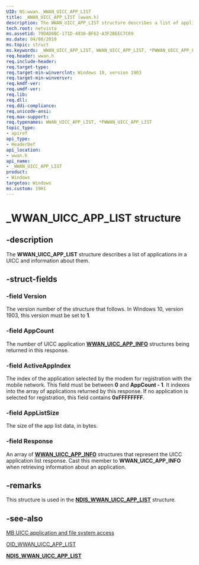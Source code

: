 ```yaml
---
UID: NS:wwan._WWAN_UICC_APP_LIST
title: _WWAN_UICC_APP_LIST (wwan.h)
description: The WWAN_UICC_APP_LIST structure describes a list of applications in a UICC and information about them. 
tech.root: netvista
ms.assetid: 79DAD0BC-171D-4930-BF62-A3F2BEEC7C69
ms.date: 04/08/2019
ms.topic: struct
ms.keywords: _WWAN_UICC_APP_LIST, WWAN_UICC_APP_LIST, *PWWAN_UICC_APP_LIST, 
req.header: wwan.h
req.include-header:
req.target-type:
req.target-min-winverclnt: Windows 10, version 1903
req.target-min-winversvr:
req.kmdf-ver:
req.umdf-ver:
req.lib:
req.dll:
req.ddi-compliance:
req.unicode-ansi:
req.max-support:
req.typenames: WWAN_UICC_APP_LIST, *PWWAN_UICC_APP_LIST
topic_type: 
- apiref
api_type: 
- HeaderDef
api_location: 
- wwan.h
api_name: 
- _WWAN_UICC_APP_LIST
product:
- Windows
targetos: Windows
ms.custom: 19H1
---
```


# _WWAN_UICC_APP_LIST structure

## -description

The **WWAN_UICC_APP_LIST** structure describes a list of applications in a UICC and information about them. 

## -struct-fields

### -field Version

The version number of the structure that follows. In Windows 10, version 1903, this version must be set to **1**.
 
### -field AppCount

The number of UICC application [**WWAN_UICC_APP_INFO**](../wwan/ns-wwan-_wwan_uicc_app_info.md) structures being returned in this response.
 
### -field ActiveAppIndex

The index of the application selected by the modem for registration with the mobile network. This field must be between **0** and **AppCount - 1**. It indexes into the array of applications returned by this response. If no application is selected for registration, this field contains **0xFFFFFFFF**.
 
### -field AppListSize

The size of the app list data, in bytes.

### -field Response

An array of [**WWAN_UICC_APP_INFO**](../wwan/ns-wwan-_wwan_uicc_app_info.md) structures that represent the UICC application list response. Cast this member to **WWAN_UICC_APP_INFO** when retrieving information about an application.

## -remarks

This structure is used in the [**NDIS_WWAN_UICC_APP_LIST**](../ndiswwan/ns-ndiswwan-_ndis_wwan_uicc_app_list.md) structure.

## -see-also

[MB UICC application and file system access](https://docs.microsoft.com/windows-hardware/drivers/network/mb-uicc-application-and-file-system-access)

[OID_WWAN_UICC_APP_LIST](https://docs.microsoft.com/windows-hardware/drivers/network/oid-wwan-uicc-app-list)

[**NDIS_WWAN_UICC_APP_LIST**](../ndiswwan/ns-ndiswwan-_ndis_wwan_uicc_app_list.md)